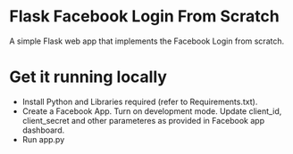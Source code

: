 # Flask Facebook Login From Scratch
A simple Flask web app that implements the Facebook Login from scratch.

# Get it running locally
- Install Python and Libraries required (refer to Requirements.txt).
- Create a Facebook App. Turn on development mode. Update client_id, client_secret and other parameteres as provided in Facebook app dashboard.
- Run app.py
